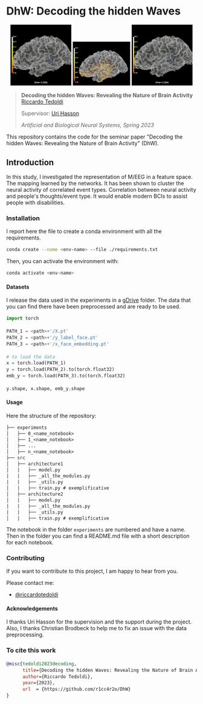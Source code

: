 # DhW: Decoding the hidden Waves

<p  align="center"  width="100%">
    <img  src="img/brain1.gif"  width="32%">
    <img  src="img/brain_activity.png"  width="30%" alt> 
    <img  src="img/brain1.gif"  width="32%">
</p>

> **Decoding the hidden Waves: Revealing the Nature of Brain Activity**
> [Riccardo Tedoldi](https://www.instagram.com/riccardotedoldi/)
> 
> Supervisor: [Uri Hasson](https://webapps.unitn.it/du/it/Persona/PER0048943/Pubblicazioni)
>
> *Artificial and Biological Neural Systems, Spring 2023* 


This repository contains the code for the seminar paper "Decoding the hidden Waves: Revealing the Nature of Brain Activity" (DhW).

## Introduction

In this study, I investigated the representation of M/EEG in a feature space. The mapping learned by the networks. It has been shown to cluster the neural activity of correlated event types. Correlation between neural activity and people's thoughts/event type. It would enable modern BCIs to assist people with disabilities.

### Installation

I report here the file to create a conda environment with all the requirements.

``` bash
conda create --name <env-name> --file ./requirements.txt
```

Then, you can activate the environment with:

``` bash
conda activate <env-name>
```

#### Datasets

I release the data used in the experiments in a [gDrive](https://drive.google.com/drive/folders/1IRZZGuC8f9lrTxA5k1fG8uOUA58Tkkym?usp=sharing) folder. The data that you can find there have been preprocessed and are ready to be used.

``` python
import torch

PATH_1 = <path>+'/X.pt'
PATH_2 = <path>+'/y_label_face.pt'
PATH_3 = <path>+'/x_face_embedding.pt'

# to load the data
x = torch.load(PATH_1)
y = torch.load(PATH_2).to(torch.float32)
emb_y = torch.load(PATH_3).to(torch.float32)

y.shape, x.shape, emb_y.shape

```

#### Usage
Here the structure of the repository:

```
├── experiments
│   ├── 0_<name_notebook>
│   ├── 1_<name_notebook>
│   ├── ...
│   ├── n_<name_notebook>
├── src
│   ├── architecture1
│   |   ├── model.py
|   |   ├── _all_the_modules.py
|   |   ├── _utils.py
│   |   ├── train.py # exemplificative
│   ├── architecture2
│   |   ├── model.py
|   |   ├── _all_the_modules.py
|   |   ├── _utils.py
│   |   ├── train.py # exemplificative
```

The notebook in the folder `experiments` are numbered and have a name. Then in the folder you can find a README.md file with a short description for each notebook.
### Contributing
If you want to contribute to this project, I am happy to hear from you. 


Please contact me: 
- [@riccardotedoldi](https://www.instagram.com/riccardotedoldi/) 

#### Acknowledgements

I thanks Uri Hasson for the supervision and the support during the project. Also, I thanks Christian Brodbeck to help me to fix an issue with the data preprocessing.


### To cite this work

``` bibtex
@misc{tedoldi2023decoding,
      title={Decoding the hidden Waves: Revealing the Nature of Brain Activity}, 
      author={Riccardo Tedoldi},
      year={2023},
      url  = {https://github.com/r1cc4r2o/DhW}
}
```